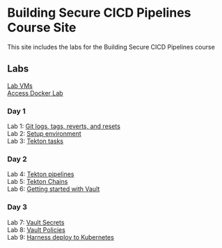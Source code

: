 # Building Secure CICD Pipelines Course Site

This site includes the labs for the Building Secure CICD Pipelines course

## Labs
[Lab VMs](https://docs.google.com/spreadsheets/d/12n2rAJF06GjfpdYckEvoyLhfRoZ_mDF1MbYGY4heRHE/edit?usp=sharing)   
[Access Docker Lab](labs/access_vms/)   

### Day 1 
Lab 1: [Git logs, tags, reverts, and resets](labs/git_history/)   
Lab 2: [Setup environment](labs/setup_environment/)   
Lab 3: [Tekton tasks](labs/tekton_tasks/)   

### Day 2
Lab 4: [Tekton pipelines](labs/tekton_pipelines/)    
Lab 5: [Tekton Chains](labs/tekton_chains/)   
Lab 6: [Getting started with Vault](labs/vault_minikube)   

### Day 3

Lab 7: [Vault Secrets](labs/vault_secrets/)    
Lab 8: [Vault Policies](labs/vault_policies/)   
Lab 9: [Harness deploy to Kubernetes](labs/harness_cd/)   
